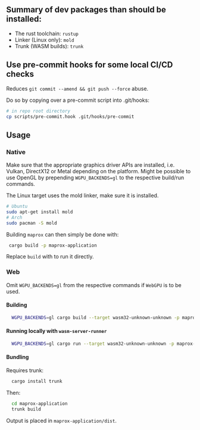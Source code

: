 ## Summary of dev packages than should be installed:

- The rust toolchain: `rustup`
- Linker (Linux only): `mold`
- Trunk (WASM builds): `trunk`

## Use pre-commit hooks for some local CI/CD checks

Reduces `git commit --amend && git push --force` abuse.

Do so by copying over a pre-commit script into .git/hooks: 

```sh
# in repo root directory
cp scripts/pre-commit.hook .git/hooks/pre-commit
```

## Usage

### Native 

Make sure that the appropriate graphics driver APIs are installed, i.e. Vulkan, DirectX12 or Metal depending on the platform.
Might be possible to use OpenGL by prepending `WGPU_BACKENDS=gl` to the respective build/run commands.

The Linux target uses the mold linker, make sure it is installed.

```sh
# Ubuntu
sudo apt-get install mold
# Arch
sudo pacman -S mold
```

Building `maprox` can then simply be done with:

```sh
 cargo build -p maprox-application
```

Replace `build` with to run it directly.

### Web

Omit `WGPU_BACKENDS=gl` from the respective commands if `WebGPU` is to be used.

#### Building

```sh
  WGPU_BACKENDS=gl cargo build --target wasm32-unknown-unknown -p maprox-application
```

#### Running locally with `wasm-server-runner`

```sh
  WGPU_BACKENDS=gl cargo run --target wasm32-unknown-unknown -p maprox-application
```

#### Bundling

Requires trunk:

```sh
  cargo install trunk
```

Then:

```sh
  cd maprox-application
  trunk build
```

Output is placed in `maprox-application/dist`.
